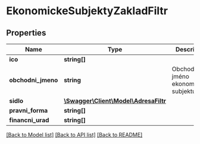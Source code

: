 # EkonomickeSubjektyZakladFiltr

## Properties
Name | Type | Description | Notes
------------ | ------------- | ------------- | -------------
**ico** | **string[]** |  | [optional] 
**obchodni_jmeno** | **string** | Obchodní jméno ekonomického subjektu | [optional] 
**sidlo** | [**\Swagger\Client\Model\AdresaFiltr**](AdresaFiltr.md) |  | [optional] 
**pravni_forma** | **string[]** |  | [optional] 
**financni_urad** | **string[]** |  | [optional] 

[[Back to Model list]](../../README.md#documentation-for-models) [[Back to API list]](../../README.md#documentation-for-api-endpoints) [[Back to README]](../../README.md)

